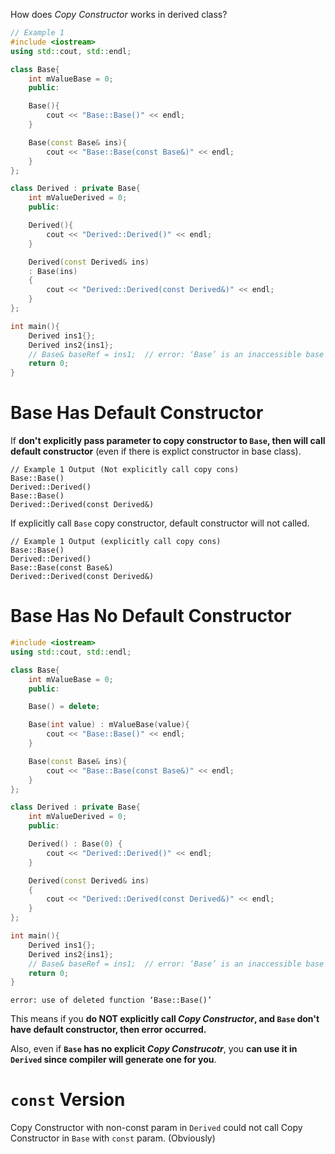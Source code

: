 How does _Copy Constructor_ works in derived class?

```cpp
// Example 1
#include <iostream>
using std::cout, std::endl;

class Base{
    int mValueBase = 0;
    public:

    Base(){
        cout << "Base::Base()" << endl;
    }

    Base(const Base& ins){
        cout << "Base::Base(const Base&)" << endl;
    }
};

class Derived : private Base{
    int mValueDerived = 0;
    public:

    Derived(){
        cout << "Derived::Derived()" << endl;
    }

    Derived(const Derived& ins)
    : Base(ins)
    {
        cout << "Derived::Derived(const Derived&)" << endl;
    }
};

int main(){
    Derived ins1{};
    Derived ins2{ins1};
    // Base& baseRef = ins1;  // error: ‘Base’ is an inaccessible base of ‘Derived’
    return 0;
}
```


# Base Has Default Constructor

If __don't explicitly pass parameter to copy constructor to `Base`, then will call default constructor__ (even if there is explict constructor in base class).

```
// Example 1 Output (Not explicitly call copy cons)
Base::Base()
Derived::Derived()
Base::Base()
Derived::Derived(const Derived&)
```

If explicitly call `Base` copy constructor, default constructor will not called.

```
// Example 1 Output (explicitly call copy cons)
Base::Base()
Derived::Derived()
Base::Base(const Base&)
Derived::Derived(const Derived&)
```

# Base Has No Default Constructor

```cpp
#include <iostream>
using std::cout, std::endl;

class Base{
    int mValueBase = 0;
    public:

    Base() = delete;

    Base(int value) : mValueBase(value){
        cout << "Base::Base()" << endl;
    }

    Base(const Base& ins){
        cout << "Base::Base(const Base&)" << endl;
    }
};

class Derived : private Base{
    int mValueDerived = 0;
    public:

    Derived() : Base(0) {
        cout << "Derived::Derived()" << endl;
    }

    Derived(const Derived& ins)
    {
        cout << "Derived::Derived(const Derived&)" << endl;
    }
};

int main(){
    Derived ins1{};
    Derived ins2{ins1};
    // Base& baseRef = ins1;  // error: ‘Base’ is an inaccessible base of ‘Derived’
    return 0;
}
```

```
error: use of deleted function ‘Base::Base()’
```

This means if you __do NOT explicitly call _Copy Constructor_, and `Base` don't have default constructor, then error occurred.__

Also, even if __`Base` has no explicit _Copy Construcotr___, you __can use it in `Derived` since compiler will generate one for you__.

# `const` Version

Copy Constructor with non-const param in `Derived` could not call Copy Constructor in `Base` with `const` param. (Obviously)
